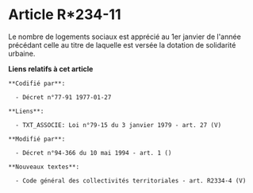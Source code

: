 # Article R*234-11

Le nombre de logements sociaux est apprécié au 1er janvier de l'année précédant celle au titre de laquelle est versée la
dotation de solidarité urbaine.

**Liens relatifs à cet article**

	**Codifié par**:

	  - Décret n°77-91 1977-01-27

	**Liens**:

	  - TXT_ASSOCIE: Loi n°79-15 du 3 janvier 1979 - art. 27 (V)

	**Modifié par**:

	  - Décret n°94-366 du 10 mai 1994 - art. 1 ()

	**Nouveaux textes**:

	  - Code général des collectivités territoriales - art. R2334-4 (V)
